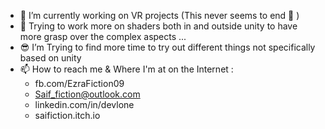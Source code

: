 - 🔭 I’m currently working on VR projects (This never seems to end :rofl: )
- :dizzy:	Trying to work more on shaders both in and outside unity to have more grasp over the complex aspects ...
- :sunglasses: I’m Trying to find more time to try out different things not specifically based on unity 
- 📫 How to reach me & Where I'm at on the Internet : 
  - fb.com/EzraFiction09
  - Saif_fiction@outlook.com
  - linkedin.com/in/devlone
  - saifiction.itch.io
